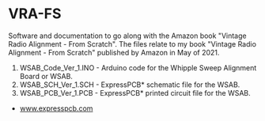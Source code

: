 # VRA-FS
Software and documentation to go along with the Amazon book "Vintage Radio Alignment - From Scratch".
The files relate to my book "Vintage Radio Alignment - From Scratch" published by Amazon in May of 2021.

1. WSAB_Code_Ver_1.INO - Arduino code for the Whipple Sweep Alignment Board or WSAB.
2. WSAB_SCH_Ver_1.SCH - ExpressPCB* schematic file for the WSAB.
3. WSAB_PCB_Ver_1.PCB - ExpressPCB* printed circuit file for the WSAB.

* www.expresspcb.com

